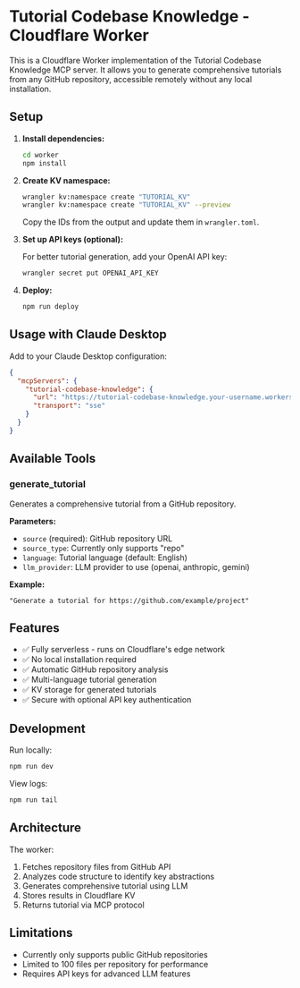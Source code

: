 # Tutorial Codebase Knowledge - Cloudflare Worker

This is a Cloudflare Worker implementation of the Tutorial Codebase Knowledge MCP server. It allows you to generate comprehensive tutorials from any GitHub repository, accessible remotely without any local installation.

## Setup

1. **Install dependencies:**
   ```bash
   cd worker
   npm install
   ```

2. **Create KV namespace:**
   ```bash
   wrangler kv:namespace create "TUTORIAL_KV"
   wrangler kv:namespace create "TUTORIAL_KV" --preview
   ```
   
   Copy the IDs from the output and update them in `wrangler.toml`.

3. **Set up API keys (optional):**
   
   For better tutorial generation, add your OpenAI API key:
   ```bash
   wrangler secret put OPENAI_API_KEY
   ```

4. **Deploy:**
   ```bash
   npm run deploy
   ```

## Usage with Claude Desktop

Add to your Claude Desktop configuration:

```json
{
  "mcpServers": {
    "tutorial-codebase-knowledge": {
      "url": "https://tutorial-codebase-knowledge.your-username.workers.dev",
      "transport": "sse"
    }
  }
}
```

## Available Tools

### generate_tutorial
Generates a comprehensive tutorial from a GitHub repository.

**Parameters:**
- `source` (required): GitHub repository URL
- `source_type`: Currently only supports "repo"
- `language`: Tutorial language (default: English)
- `llm_provider`: LLM provider to use (openai, anthropic, gemini)

**Example:**
```
"Generate a tutorial for https://github.com/example/project"
```

## Features

- ✅ Fully serverless - runs on Cloudflare's edge network
- ✅ No local installation required
- ✅ Automatic GitHub repository analysis
- ✅ Multi-language tutorial generation
- ✅ KV storage for generated tutorials
- ✅ Secure with optional API key authentication

## Development

Run locally:
```bash
npm run dev
```

View logs:
```bash
npm run tail
```

## Architecture

The worker:
1. Fetches repository files from GitHub API
2. Analyzes code structure to identify key abstractions
3. Generates comprehensive tutorial using LLM
4. Stores results in Cloudflare KV
5. Returns tutorial via MCP protocol

## Limitations

- Currently only supports public GitHub repositories
- Limited to 100 files per repository for performance
- Requires API keys for advanced LLM features